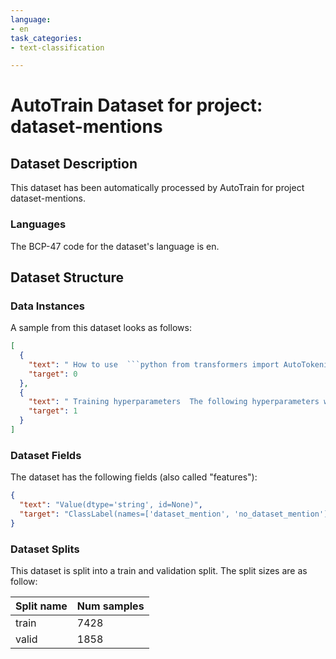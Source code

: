 ```yaml
---
language:
- en
task_categories:
- text-classification

---
```

# AutoTrain Dataset for project: dataset-mentions

## Dataset Description

This dataset has been automatically processed by AutoTrain for project dataset-mentions.

### Languages

The BCP-47 code for the dataset's language is en.

## Dataset Structure

### Data Instances

A sample from this dataset looks as follows:

```json
[
  {
    "text": " How to use  ```python from transformers import AutoTokenizer, AutoModel  tokenizer = AutoTokenizer.from_pretrained(\"Geotrend/bert-base-en-fr-zh-ja-vi-cased\") model = AutoModel.from_pretrained(\"Geotrend/bert-base-en-fr-zh-ja-vi-cased\")  ```  To generate other smaller versions of multilingual transformers please visit [our Github repo](https://github.com/Geotrend-research/smaller-transformers).  ",
    "target": 0
  },
  {
    "text": " Training hyperparameters  The following hyperparameters were used during training: - learning_rate: 5e-05 - train_batch_size: 24 - eval_batch_size: 24 - seed: 42 - optimizer: Adam with betas=(0.9,0.999) and epsilon=1e-08 - lr_scheduler_type: linear - num_epochs: 3  ",
    "target": 1
  }
]
```

### Dataset Fields

The dataset has the following fields (also called "features"):

```json
{
  "text": "Value(dtype='string', id=None)",
  "target": "ClassLabel(names=['dataset_mention', 'no_dataset_mention'], id=None)"
}
```

### Dataset Splits

This dataset is split into a train and validation split. The split sizes are as follow:

| Split name   | Num samples         |
| ------------ | ------------------- |
| train        | 7428 |
| valid        | 1858 |
